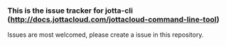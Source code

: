### This is the issue tracker for jotta-cli (http://docs.jottacloud.com/jottacloud-command-line-tool)

Issues are most welcomed, please create a issue in this repository.
